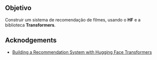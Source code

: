 ## Objetivo
Construir um sistema de recomendação de filmes, usando o **HF** e a biblioteca **Transformers**.

## Acknodgements
- [Building a Recommendation System with Hugging Face Transformers](https://www.kdnuggets.com/building-a-recommendation-system-with-hugging-face-transformers)
